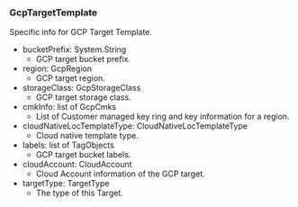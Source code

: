 ### GcpTargetTemplate
Specific info for GCP Target Template.

- bucketPrefix: System.String
  - GCP target bucket prefix.
- region: GcpRegion
  - GCP target region.
- storageClass: GcpStorageClass
  - GCP target storage class.
- cmkInfo: list of GcpCmks
  - List of Customer managed key ring and key information for a region.
- cloudNativeLocTemplateType: CloudNativeLocTemplateType
  - Cloud native template type.
- labels: list of TagObjects
  - GCP target bucket labels.
- cloudAccount: CloudAccount
  - Cloud Account information of the GCP target.
- targetType: TargetType
  - The type of this Target.
